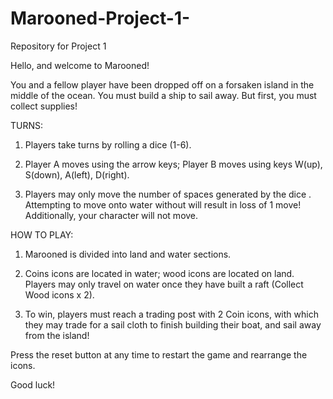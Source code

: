 # Marooned-Project-1-
Repository for Project 1

Hello, and welcome to Marooned!

You and a fellow player have been dropped off on a forsaken island in the middle of the ocean. You must build a ship to sail away. But first, you must collect supplies!

TURNS:

1) Players take turns by rolling a dice (1-6).

2) Player A moves using the arrow keys; Player B moves using keys W(up), S(down), A(left), D(right).

2) Players may only move the number of spaces generated by the dice . Attempting to move onto water without will result in loss of 1 move! Additionally, your character will not move.


HOW TO PLAY:

  1) Marooned is divided into land and water sections.

  2) Coins icons are located in water; wood icons are located on land. Players may only travel on water once they have built a raft (Collect Wood icons x 2).

  3) To win, players must reach a trading post with 2 Coin icons, with which they may trade for a sail cloth to finish building their boat, and sail away from the island!

Press the reset button at any time to restart the game and rearrange the icons.

Good luck!
